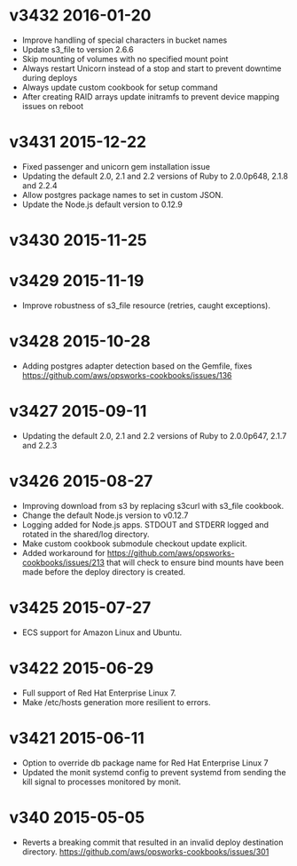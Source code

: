 # v3432 2016-01-20
- Improve handling of special characters in bucket names
- Update s3_file to version 2.6.6
- Skip mounting of volumes with no specified mount point
- Always restart Unicorn instead of a stop and start to prevent downtime during deploys
- Always update custom cookbook for setup command
- After creating RAID arrays update initramfs to prevent device mapping issues on reboot

# v3431 2015-12-22
- Fixed passenger and unicorn gem installation issue
- Updating the default 2.0, 2.1 and 2.2 versions of Ruby to 2.0.0p648, 2.1.8 and 2.2.4
- Allow postgres package names to set in custom JSON.
- Update the Node.js default version to 0.12.9

# v3430 2015-11-25
# v3429 2015-11-19
- Improve robustness of s3_file resource (retries, caught exceptions).

# v3428 2015-10-28
- Adding postgres adapter detection based on the Gemfile, fixes https://github.com/aws/opsworks-cookbooks/issues/136

# v3427 2015-09-11
- Updating the default 2.0, 2.1 and 2.2 versions of Ruby to 2.0.0p647, 2.1.7 and 2.2.3

# v3426 2015-08-27
- Improving download from s3 by replacing s3curl with s3_file cookbook.
- Change the default Node.js version to v0.12.7
- Logging added for Node.js apps. STDOUT and STDERR logged and rotated in the shared/log directory.
- Make custom cookbook submodule checkout update explicit.
- Added workaround for https://github.com/aws/opsworks-cookbooks/issues/213 that will check to ensure bind mounts have been made before the deploy directory is created.

# v3425 2015-07-27
- ECS support for Amazon Linux and Ubuntu.

# v3422 2015-06-29
- Full support of Red Hat Enterprise Linux 7.
- Make /etc/hosts generation more resilient to errors.

# v3421 2015-06-11
- Option to override db package name for Red Hat Enterprise Linux 7
- Updated the monit systemd config to prevent systemd from sending the kill signal to processes monitored by monit.

# v340 2015-05-05
- Reverts a breaking commit that resulted in an invalid deploy destination
directory. https://github.com/aws/opsworks-cookbooks/issues/301
